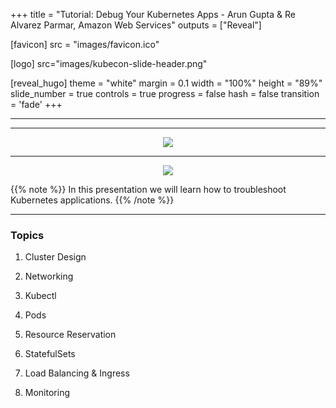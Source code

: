 +++
title = "Tutorial: Debug Your Kubernetes Apps - Arun Gupta & Re Alvarez Parmar, Amazon Web Services"
outputs = ["Reveal"]

[favicon]
src = "images/favicon.ico"

[logo]
src="images/kubecon-slide-header.png"

[reveal_hugo]
theme = "white"
margin = 0.1
width = "100%"
height = "89%"
slide_number = true
controls = true
progress = false
hash = false
transition = 'fade'
+++

<style type="text/css">
  .reveal {
    font-size: 30px;
  }
  .reveal p {
    text-align: left;
    font-size: 25px;
  }
  .reveal h3 {
    text-align: left;
  }
  .reveal ul {
    display: block;
    font-size: 25px;
  }
  .reveal ol {
    display: block;
    font-size: 25px;
  }
  .reveal code {
   font-size: 15px;
  } 
  .reveal pre code {
   font-size: 15px;
  }
  .reveal section img {
    border-style: none;
    box-shadow: 0 4px 8px 0 rgba(0, 0, 0, 0.2), 0 6px 20px 0 rgba(0, 0, 0, 0.19);
    max-height: 65%;
    max-width: auto;
    margin-left: auto;
    margin-right: auto;
    tex-align: center;
    display: block;
  }
</style>

<section data-background-image="images/kubecon-slide-theme.png"
data-background-size=cover data-background-color="#000000">
</section>

---
<section data-background-image="images/kubecon-slide-title.png"
data-background-size=contain data-background-color="#000000" >
</section>

---

<center>
<img src="images/dilbert-k8s.jpeg"/>
</center>

---

<center>
<img src="images/k8s-heisenberg.png"/>
</center>

{{% note %}}
In this presentation we will learn how to troubleshoot Kubernetes applications. 
{{% /note %}}

---

### Topics

1. Cluster Design

2. Networking

3. Kubectl

4. Pods

5. Resource Reservation

6. StatefulSets

7. Load Balancing & Ingress

8. Monitoring



